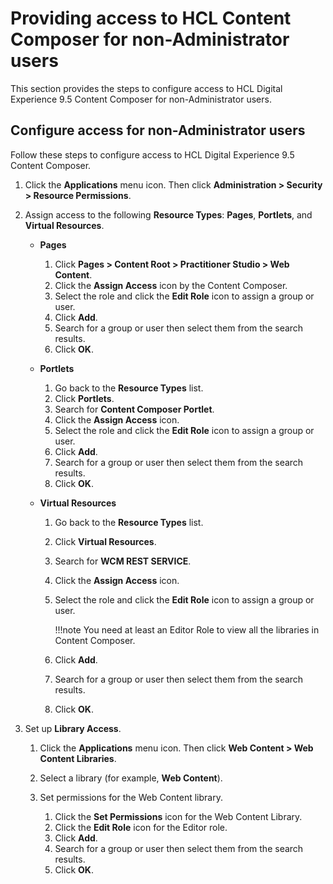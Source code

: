 # Providing access to HCL Content Composer for non-Administrator users

This section provides the steps to configure access to HCL Digital Experience 9.5 Content Composer for non-Administrator users.

## Configure access for non-Administrator users

Follow these steps to configure access to HCL Digital Experience 9.5 Content Composer.

1.  Click the **Applications** menu icon. Then click **Administration > Security > Resource Permissions**.

2.  Assign access to the following **Resource Types**: **Pages**, **Portlets**, and **Virtual Resources**.

    -   **Pages**

        1.  Click **Pages > Content Root > Practitioner Studio > Web Content**.
        2.  Click the **Assign Access** icon by the Content Composer.
        3.  Select the role and click the **Edit Role** icon to assign a group or user.
        4.  Click **Add**.
        5.  Search for a group or user then select them from the search results.
        6.  Click **OK**.

    -   **Portlets**

        1.  Go back to the **Resource Types** list.
        2.  Click **Portlets**.
        3.  Search for **Content Composer Portlet**.
        4.  Click the **Assign Access** icon.
        5.  Select the role and click the **Edit Role** icon to assign a group or user.
        6.  Click **Add**.
        7.  Search for a group or user then select them from the search results.
        8.  Click **OK**.

    -   **Virtual Resources**
        1.  Go back to the **Resource Types** list.
        2.  Click **Virtual Resources**.
        3.  Search for **WCM REST SERVICE**.
        4.  Click the **Assign Access** icon.
        5.  Select the role and click the **Edit Role** icon to assign a group or user.

            !!!note
                You need at least an Editor Role to view all the libraries in Content Composer.

        6.  Click **Add**.
        7.  Search for a group or user then select them from the search results.
        8.  Click **OK**.

3.  Set up **Library Access**.

    1.  Click the **Applications** menu icon. Then click **Web Content > Web Content Libraries**.
    2.  Select a library (for example, **Web Content**).
    3.  Set permissions for the Web Content library.
    
        1.  Click the **Set Permissions** icon for the Web Content Library.
        2.  Click the **Edit Role** icon for the Editor role.
        3.  Click **Add**.
        4.  Search for a group or user then select them from the search results.
        5.  Click **OK**.


<!--
## HCL Digital Experience Solution Feedback

HCL Digital Experience is interested in your experience and feedback working with HCL Digital Experience 9.5 release software. To offer comments or issues on your findings, please access the [HCL Digital Experience 9.5 Feedback Reporting application](https://www.hclleap.com/apps/secure/org/app/158bbc7c-f357-4ef0-8023-654dd90780d4/launch/index.html?form=F_Form1){:target="_blank"}. -->


